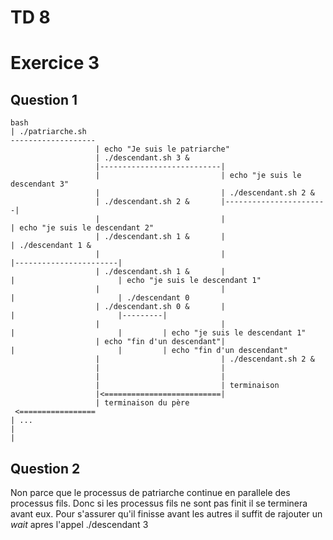 # TD 8 

# Exercice 3

## Question 1

```
bash
| ./patriarche.sh 
-------------------
                   | echo "Je suis le patriarche"
                   | ./descendant.sh 3 &
                   |---------------------------|
                   |                           | echo "je suis le descendant 3"
                   |                           | ./descendant.sh 2 &
                   | ./descendant.sh 2 &       |-----------------------|
                   |                           |                       | echo "je suis le descendant 2"
                   | ./descendant.sh 1 &       |                       | ./descendant 1 &
                   |                           |                       |-----------------------|
                   | ./descendant.sh 1 &       |                       |                       | echo "je suis le descendant 1"
                   |                           |                       |                       | ./descendant 0
                   | ./descendant.sh 0 &       |                       |                       |---------|
                   |                           |                       |                       |         | echo "je suis le descendant 1"
                   | echo "fin d'un descendant"|                       |                       |         | echo "fin d'un descendant"
                   |                           | ./descendant.sh 2 &             
                   |                           |
                   |                           |
                   |                           | terminaison
                   |<==========================|
                   | terminaison du père
 <=================                  
| ...
|
|
```


## Question 2 

Non parce que le processus de patriarche continue en parallele des processus fils. Donc si les processus fils ne sont pas finit il se terminera avant eux.
Pour s'assurer qu'il finisse avant les autres il suffit de rajouter un _wait_ apres l'appel ./descendant 3 